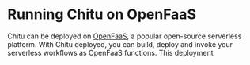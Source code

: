 # Running Chitu on OpenFaaS

Chitu can be deployed on [OpenFaaS](https://www.openfaas.com), a popular open-source serverless platform. With Chitu deployed, you can build, deploy and invoke your serverless workflows as OpenFaaS functions. This deployment